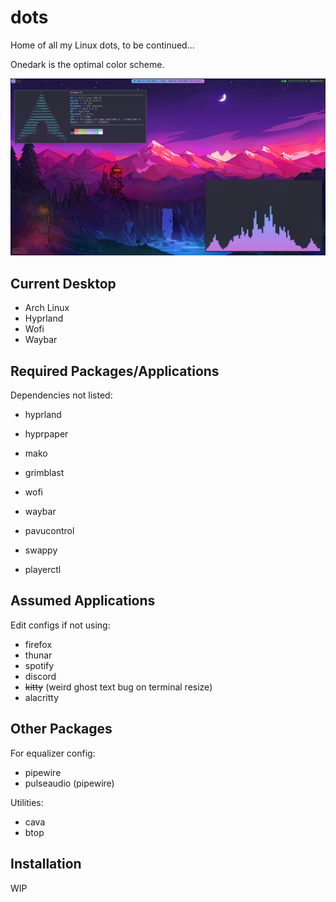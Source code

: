 # dots

Home of all my Linux dots, to be continued...

Onedark is the optimal color scheme.

![riced desktop](/rice.png?raw=true)

## Current Desktop

- Arch Linux
- Hyprland
- Wofi
- Waybar

## Required Packages/Applications

Dependencies not listed:

- hyprland
- hyprpaper
- mako
- grimblast
- wofi

- waybar
- pavucontrol
- swappy
- playerctl

## Assumed Applications

Edit configs if not using:

- firefox
- thunar
- spotify
- discord
- ~~kitty~~ (weird ghost text bug on terminal resize)
- alacritty

## Other Packages

For equalizer config:
- pipewire
- pulseaudio (pipewire)

Utilities:
- cava
- btop

## Installation

WIP

